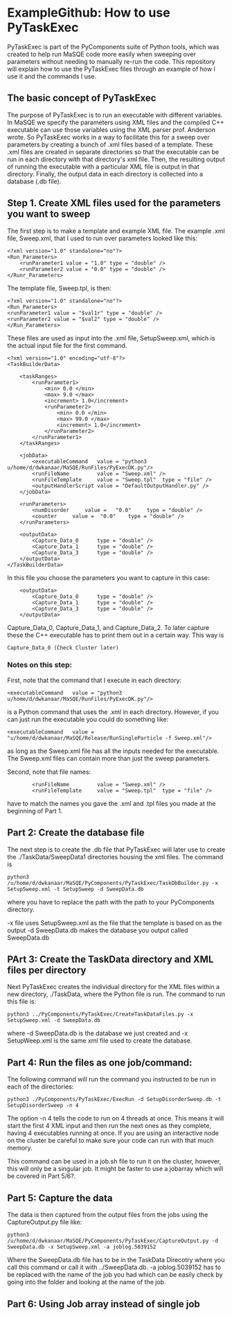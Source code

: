 # ExampleGithub: How to use PyTaskExec

PyTaskExec is part of the PyComponents suite of Python tools, which was created to help run MaSQE code more easily when sweeping over parameters without needing to manually re-run the code.
This repository will explain how to use the PyTaskExec files through an example of how I use it and the commands I use.

## The basic concept of PyTaskExec 

The purpose of PyTaskExec is to run an executable with different variables.
In MaSQE we specify the parameters using XML files and the compiled C++ executable can use those variables using the XML parser prof. Anderson wrote.
So PyTaskExec works in a way to facilitate this for a sweep over parameters by creating a bunch of .xml files based of a template.
These .xml files are created in separate directories so that the executable can be run in each directory with that directory's xml file.
Then, the resulting output of running the executable with a particular XML file is output in that directory.
Finally, the output data in each directory is collected into a database (.db file).

## Step 1. Create XML files used for the parameters you want to sweep

The first step is to make a template and example XML file.
The example .xml file, Sweep.xml, that I used to run over parameters looked like this:
```
<?xml version="1.0" standalone="no"?>
<Run_Parameters>
	<runParameter1 value = "1.0" type = "double" />
	<runParameter2 value = "0.0" type = "double" />  
</Runr_Parameters>
```
The template file, Sweep.tpl, is then: 
```
<?xml version="1.0" standalone="no"?>
<Run_Parameters>
<runParameter1 value = "$val1r" type = "double" />
<runParameter2 value = "$val2" type = "double" />  
</Run_Parameters>
```
These files are used as input into the .xml file, SetupSweep.xml, which is the actual input file for the first command.
```
<?xml version="1.0" encoding="utf-8"?>
<TaskBuilderData>

    <taskRanges>
        <runParameter1>
            <min> 0.0 </min>
            <max> 9.0 </max>
            <increment> 1.0</increment>
            <runParameter2>
                <min> 0.0 </min>
                <max> 99.0 </max>
                <increment> 1.0</increment>
            </runParameter2>
        </runParameter1>
    </taskRanges>
   
    <jobData>
        <executableCommand   value = "python3 u/home/d/dwkanaar/MaSQE/RunFiles/PyExecDK.py"/>
        <runFileName         value = "Sweep.xml" />
        <runFileTemplate     value = "Sweep.tpl"  type = "file" />
        <outputHandlerScript value = "DefaultOutputHandler.py" />
    </jobData>

    <runParameters>
        <numDisorder     value =   "0.0"     type = "double" />
        <counter     value =  "0.0"    type = "double" />
    </runParameters>

    <outputData>
        <Capture_Data_0      type = "double" />
        <Capture_Data_1      type = "double" />
        <Capture_Data_3      type = "double" />
    </outputData>
</TaskBuilderData>
```
In this file you choose the parameters you want to capture in this case:
```
    <outputData>
        <Capture_Data_0      type = "double" />
        <Capture_Data_1      type = "double" />
        <Capture_Data_3      type = "double" />
    </outputData>
```
Capture_Data_0, Capture_Data_1, and Capture_Data_2. To later capture these the C++ executable has to print them out in a certain way.
This way is
```
Capture_Data_0 (Check Cluster later)
```
### Notes on this step:
First, note that the command that I execute in each directory:
```
<executableCommand   value = "python3 u/home/d/dwkanaar/MaSQE/RunFiles/PyExecDK.py"/>
```
is a Python command that uses the .xml in each directory.
However, if you can just run the executable you could do something like:
```
<executableCommand   value = "u/home/d/dwkanaar/MaSQE/Release/RunSingleParticle -f Sweep.xml"/>
```
as long as the Sweep.xml file has all the inputs needed for the executable.
The Sweep.xml files can contain more than just the sweep parameters.

Second, note that file names:
```
        <runFileName         value = "Sweep.xml" />
        <runFileTemplate     value = "Sweep.tpl"  type = "file" />
```
have to match the names you gave the .xml and .tpl files you made at the beginning of Part 1.


## Part 2: Create the database file

The next step is to create the .db file that PyTaskExec will later use to create the ./TaskData/SweepData1 directories housing the xml files.
The command is
```
python3 /u/home/d/dwkanaar/MaSQE/PyComponents/PyTaskExec/TaskDbBuilder.py -x SetupSweep.xml -t SetupSweep -d SweepData.db
```
where you have to replace the path with the path to your PyComponents directory. 

-x file uses SetupSweep.xml as the file that the template is based on as the output
-d SweepData.db makes the database you output called SweepData.db

## PArt 3: Create the TaskData directory and XML files per directory

Next PyTaskExec creates the individual directory for the XML files within a new directory, ./TaskData, where the Python file is run. 
The command to run this file is:
```
python3 ../PyComponents/PyTaskExec/CreateTaskDataFiles.py -x SetupSweep.xml -d SweepData.db
```
where -d SweepData.db is the database we just created and -x SetupWeep.xml is the same xml file used to create the database.


## Part 4: Run the files as one job/command:

The following command will run the command you instructed to be run in each of the directories:
```
python3 ./PyComponents/PyTaskExec/ExecRun -d SetupDisorderSweep.db -t SetupDisorderSweep -n 4
```
The option -n 4 tells the code to run on 4 threads at once. This means it will start the first 4 XML input and then run the next ones as they complete, having 4 executables running at once.
If you are using an interactive node on the cluster be careful to make sure your code can run with that much memory. 

This command can be used in a job.sh file to run it on the cluster, however, this will only be a singular job.
It might be faster to use a jobarray which will be covered in Part 5/6?.

## Part 5: Capture the data

The data is then captured from the output files from the jobs using the CaptureOutput.py file like:
```
python3 /u/home/d/dwkanaar/MaSQE/PyComponents/PyTaskExec/CaptureOutput.py -d SweepData.db -x SetupSweep.xml -a joblog.5039152
```
Where the SweepData.db file has to be in the TaskData Direcotry where you call this command or call it with ../SweepData.db.
-a joblog.5039152 has to be replaced with the name of the job you had which can be easily check by going into the folder and looking at the name of the job. 

## Part 6: Using Job array instead of single job


